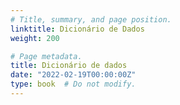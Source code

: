 ```yaml
---
# Title, summary, and page position.
linktitle: Dicionário de Dados
weight: 200

# Page metadata.
title: Dicionário de dados
date: "2022-02-19T00:00:00Z"
type: book  # Do not modify.
---
```


